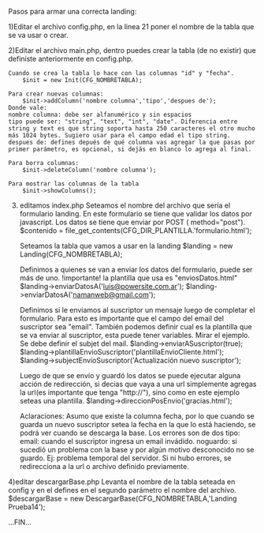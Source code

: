 Pasos para armar una correcta landing:

1)Editar el archivo config.php, en la linea 21 poner el nombre de la tabla que se va usar o crear.

2)Editar el archivo main.php, dentro puedes crear la tabla (de no existir) que definiste anteriormente en config.php.
	
	Cuando se crea la tabla lo hace con las columnas "id" y "fecha".
		$init = new Init(CFG_NOMBRETABLA);
	
	Para crear nuevas columnas: 
		$init->addColumn('nombre columna','tipo','despues de'); 
	Donde vale:
	nombre columna: debe ser alfanumérico y sin espacios 
	tipo puede ser: "string", "text", "int", "date". Diferencia entre string y text es que string soporta hasta 250 caracteres el otro mucho más 1024 bytes. Sugiero usar para el campo edad el tipo string.
	despues de: defines depués de qué columna vas agregar la que pasas por primer parámetro, es opcional, si dejás en blanco lo agrega al final.

	Para borra columnas:
		$init->deleteColumn('nombre columna');

	Para mostrar las columnas de la tabla
		$init->showColumns();

3) editamos index.php 
	Seteamos el nombre del archivo que sería el formulario landing. En este formulario se tiene que validar los datos por javascript. Los datos se tiene que enviar por POST ( method="post").
		$contenido = file_get_contents(CFG_DIR_PLANTILLA.'formulario.html');

	Seteamos la tabla que vamos a usar en la landing
		 $landing = new Landing(CFG_NOMBRETABLA);

	Definimos a quienes se van a enviar los datos del formulario, puede ser más de uno. !importante! la plantilla que usa es "enviosDatos.html"
		 $landing->enviarDatosA('luis@powersite.com.ar');
		 $landing->enviarDatosA('namanweb@gmail.com');

	Definimos si le enviamos al suscriptor un mensaje luego de completar el formulario. 
	Para esto es importante que el campo del email del suscriptor sea "email".
	También podemos definir cual es la plantilla que se va enviar al suscriptor, esta puede tener variables. Mirar el ejemplo.
	Se debe definir el subjet del mail.
		$landing->enviarASuscriptor(true); 
  	 	$landing->plantillaEnvioSuscriptor('plantillaEnvioCliente.html');
  	 	$landing->subjectEnvioSuscriptor('Actualización nuevo suscriptor');

  	Luego de que se envío y guardó los datos se puede ejecutar alguna acción de redirección, si decias que vaya a una url simplemente agregas la url(es importante que tenga "http://"), sino como en este ejemplo seteas una plantilla.
  		$landing->direccionPosEnvio('gracias.html');

  	Aclaraciones: 
  		Asumo que existe la columna fecha, por lo que cuando se guarda un nuevo suscriptor setea la fecha en la que lo está haciendo, se podrá ver cuando se descarga la base.
  		Los errores son de dos tipo:
  			email: cuando el suscriptor ingresa un email invádido.
  			noguardo: si sucedió un problema con la base y por algún motivo desconocido no se guardo. Ej: problema temporal del servidor.
  		Si ni hubo errores, se redirecciona a la url o archivo definido previamente.


4)editar descargarBase.php
	Levanta el nombre de la tabla seteada en config y en el defines en el segundo parámetro el nombre del archivo.
		$descargarBase = new DescargarBase(CFG_NOMBRETABLA,'Landing Prueba14');


		
...FIN...
